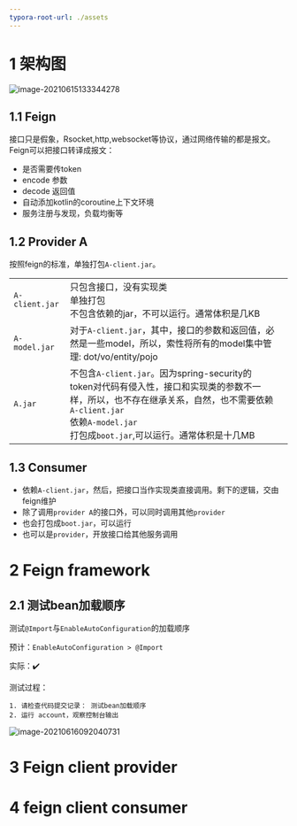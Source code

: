 ```yaml
---
typora-root-url: ./assets
---
```


# 1 架构图

![image-20210615133344278](/image-20210615133344278.png)

## 1.1 Feign

接口只是假象，Rsocket,http,websocket等协议，通过网络传输的都是报文。Feign可以把接口转译成报文：

- 是否需要传token
- encode 参数
- decode 返回值
- 自动添加kotlin的coroutine上下文环境
- 服务注册与发现，负载均衡等

## 1.2 Provider A

按照feign的标准，单独打包`A-client.jar`。

|                |                                                              |      |
| -------------- | ------------------------------------------------------------ | ---- |
| `A-client.jar` | 只包含接口，没有实现类<br />单独打包<br />不包含依赖的jar，不可以运行。通常体积是几KB |      |
| `A-model.jar`  | 对于`A-client.jar`，其中，接口的参数和返回值，必然是一些model，所以，索性将所有的model集中管理: dot/vo/entity/pojo |      |
| `A.jar`        | 不包含`A-client.jar`。因为spring-security的token对代码有侵入性，接口和实现类的参数不一样，所以，也不存在继承关系，自然，也不需要依赖`A-client.jar` <br />依赖`A-model.jar` <br />打包成`boot.jar`,可以运行。通常体积是十几MB |      |

## 1.3 Consumer

- 依赖`A-client.jar`，然后，把接口当作实现类直接调用。剩下的逻辑，交由feign维护
- 除了调用`provider A`的接口外，可以同时调用其他`provider`
- 也会打包成`boot.jar`，可以运行
- 也可以是`provider`，开放接口给其他服务调用

# 2 Feign framework

## 2.1 测试bean加载顺序

测试`@Import`与`EnableAutoConfiguration`的加载顺序

预计：`EnableAutoConfiguration > @Import` 

实际：:heavy_check_mark:

测试过程：

```
1. 请检查代码提交记录： 测试bean加载顺序
2. 运行 account，观察控制台输出
```

![image-20210616092040731](/image-20210616092040731.png)



# 3 Feign client provider



# 4 feign client consumer







